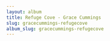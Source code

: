 ```yaml
---
layout: album
title: Refuge Cove - Grace Cummings
slug: gracecummings-refugecove
album_slug: gracecummings-refugecove
---
```

